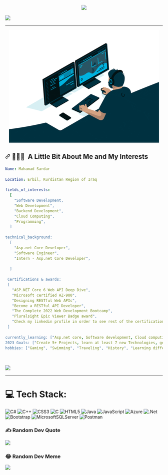 <p align="center" dir="auto">
  <a target="_blank" rel="noopener noreferrer nofollow" href="https://camo.githubusercontent.com/2d97fc6917462d31a885631ec887824db6974df46eccea2ae131ff3ece798a0a/68747470733a2f2f63617073756c652d72656e6465722e76657263656c2e6170702f6170693f747970653d776176696e6726636f6c6f723d6772616469656e7426746578743d48656c6c6f21266865696768743d3130302673656374696f6e3d686561646572"><img src="https://camo.githubusercontent.com/2d97fc6917462d31a885631ec887824db6974df46eccea2ae131ff3ece798a0a/68747470733a2f2f63617073756c652d72656e6465722e76657263656c2e6170702f6170693f747970653d776176696e6726636f6c6f723d6772616469656e7426746578743d48656c6c6f21266865696768743d3130302673656374696f6e3d686561646572" data-canonical-src="https://capsule-render.vercel.app/api?type=waving&amp;color=gradient&amp;text=Hello!&amp;height=100&amp;section=header" style="max-width: 100%;"></a>
</p>
<a href="https://www.linkedin.com/in/mahamad-sardar-a306981b7/" rel="nofollow">
  <img height="50" src="https://user-images.githubusercontent.com/46517096/166973395-19676cd8-f8ec-4abf-83ff-da8243505b82.png" style="max-width: 100%;">
</a>

<hr>

<p align="center" dir="auto">
  <a target="_blank" rel="noopener noreferrer nofollow" href="https://raw.githubusercontent.com/Dersalik/DerSalik/main/giphy.gif"><img src="https://raw.githubusercontent.com/Dersalik/DerSalik/main/giphy.gif" data-canonical-src="https://raw.githubusercontent.com/Dersalik/DerSalik/main/giphy.gif" style="max-width: 100%;"></a>
</p>

<h2 dir="auto"><a id="user-content---a-little-bit-about-me-and-my-interests" class="anchor" aria-hidden="true" href="#--a-little-bit-about-me-and-my-interests"><svg class="octicon octicon-link" viewBox="0 0 16 16" version="1.1" width="16" height="16" aria-hidden="true"><path fill-rule="evenodd" d="M7.775 3.275a.75.75 0 001.06 1.06l1.25-1.25a2 2 0 112.83 2.83l-2.5 2.5a2 2 0 01-2.83 0 .75.75 0 00-1.06 1.06 3.5 3.5 0 004.95 0l2.5-2.5a3.5 3.5 0 00-4.95-4.95l-1.25 1.25zm-4.69 9.64a2 2 0 010-2.83l2.5-2.5a2 2 0 012.83 0 .75.75 0 001.06-1.06 3.5 3.5 0 00-4.95 0l-2.5 2.5a3.5 3.5 0 004.95 4.95l1.25-1.25a.75.75 0 00-1.06-1.06l-1.25 1.25a2 2 0 01-2.83 0z"></path></svg></a> 👨🏻‍💻 &nbsp;A Little Bit About Me and My Interests</h2>


```yaml
Name: Mahamad Sardar

Location: Erbil, Kurdistan Region of Iraq

fields_of_interests:
  [
    "Software Development,
    "Web Development",
    "Backend Development",
    "Cloud Computing",
    "Programming",
  ]

technical_background:
  [
    "Asp.net Core Developer",
    "Software Engineer",
    "Intern - Asp.net Core Developer",
    
  ]
  
 Certifications & awards:
 [
   "ASP.NET Core 6 Web API Deep Dive",
   "Microsoft certified AZ-900",
   "Designing RESTful Web APIs",
   "Become a RESTful API Developer",
   "The Complete 2022 Web Development Bootcamp",
   "Pluralsight Epic Viewer Badge award",
   "Check my linkedin profile in order to see rest of the certifications that I have received"
 ]
 
currently_learning: ["Asp.net core, Software development, Cloud computing"]
2023 Goals: ["Create 5+ Projects, learn at least 7 new Technologies, get AZ-204."]
hobbies: ["Gaming", "Swimming", "Traveling", "History", "Learning different languages"]




```

<a>
<img src="https://github-readme-stats.vercel.app/api/top-langs/?username=Dersalik&layout=compact&theme=dark"></img>
</a>

<hr/>

# 💻 Tech Stack:
![C#](https://img.shields.io/badge/c%23-%23239120.svg?style=for-the-badge&logo=c-sharp&logoColor=white) ![C++](https://img.shields.io/badge/c++-%2300599C.svg?style=for-the-badge&logo=c%2B%2B&logoColor=white) ![CSS3](https://img.shields.io/badge/css3-%231572B6.svg?style=for-the-badge&logo=css3&logoColor=white) ![C](https://img.shields.io/badge/c-%2300599C.svg?style=for-the-badge&logo=c&logoColor=white) ![HTML5](https://img.shields.io/badge/html5-%23E34F26.svg?style=for-the-badge&logo=html5&logoColor=white) ![Java](https://img.shields.io/badge/java-%23ED8B00.svg?style=for-the-badge&logo=java&logoColor=white) ![JavaScript](https://img.shields.io/badge/javascript-%23323330.svg?style=for-the-badge&logo=javascript&logoColor=%23F7DF1E) ![Azure](https://img.shields.io/badge/azure-%230072C6.svg?style=for-the-badge&logo=azure-devops&logoColor=white) ![.Net](https://img.shields.io/badge/.NET-5C2D91?style=for-the-badge&logo=.net&logoColor=white) ![Bootstrap](https://img.shields.io/badge/bootstrap-%23563D7C.svg?style=for-the-badge&logo=bootstrap&logoColor=white) ![MicrosoftSQLServer](https://img.shields.io/badge/Microsoft%20SQL%20Sever-CC2927?style=for-the-badge&logo=microsoft%20sql%20server&logoColor=white) ![Postman](https://img.shields.io/badge/Postman-FF6C37?style=for-the-badge&logo=postman&logoColor=white)


### ✍️ Random Dev Quote
![](https://quotes-github-readme.vercel.app/api?type=horizontal&theme=radical)

### 😂 Random Dev Meme
<img src="https://rm.up.railway.app/" width="512px"/>

